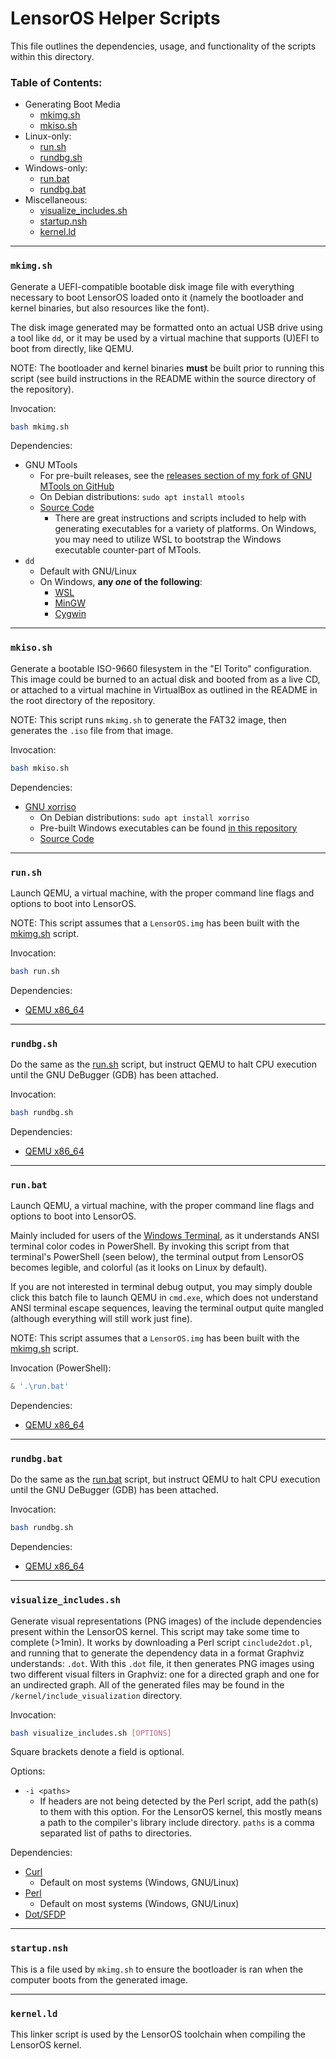 # LensorOS Helper Scripts
This file outlines the dependencies, usage, and functionality of the scripts within this directory.

### Table of Contents:
- Generating Boot Media
  - [mkimg.sh](#mkimg-sh)
  - [mkiso.sh](#mkiso-sh)
- Linux-only:
  - [run.sh](#run-sh)
  - [rundbg.sh](#rundbg-sh)
- Windows-only:
  - [run.bat](#run-bat)
  - [rundbg.bat](#rundbg-bat)
- Miscellaneous:
  - [visualize_includes.sh](#visualize-includes-sh)
  - [startup.nsh](#startup-nsh)
  - [kernel.ld](#kernel-ld)
  
---

### `mkimg.sh` <a name="mkimg-sh"></a>
Generate a UEFI-compatible bootable disk image file with everything necessary to boot LensorOS loaded onto it (namely the bootloader and kernel binaries, but also resources like the font).

The disk image generated may be formatted onto an actual USB drive using a tool like `dd`, or it may be used by a virtual machine that supports (U)EFI to boot from directly, like QEMU.

NOTE: The bootloader and kernel binaries **must** be built prior to running this script (see build instructions in the README within the source directory of the repository).

Invocation:
```bash
bash mkimg.sh
```

Dependencies:
- GNU MTools
  - For pre-built releases, see the [releases section of my fork of GNU MTools on GitHub](https://github.com/LensPlaysGames/mtools/releases)
  - On Debian distributions: `sudo apt install mtools`
  - [Source Code](http://ftp.gnu.org/gnu/mtools/mtools-4.0.38.tar.gz)
    - There are great instructions and scripts included to help with generating executables for a variety of platforms. On Windows, you may need to utilize WSL to bootstrap the Windows executable counter-part of MTools.
- `dd`
  - Default with GNU/Linux
  - On Windows, **any *one* of the following**: 
    - [WSL](https://docs.microsoft.com/en-us/windows/wsl/about)
	- [MinGW](https://sourceforge.net/projects/mingw/)
	- [Cygwin](https://www.cygwin.com/)
	
---

### `mkiso.sh`  <a name="mkiso-sh"></a>
Generate a bootable ISO-9660 filesystem in the "El Torito" configuration. This image could be burned to an actual disk and booted from as a live CD, or attached to a virtual machine in VirtualBox as outlined in the README in the root directory of the repository.

NOTE: This script runs `mkimg.sh` to generate the FAT32 image, then generates the `.iso` file from that image.

Invocation:
```bash
bash mkiso.sh
```

Dependencies:
- [GNU xorriso](https://www.gnu.org/software/xorriso/)
  - On Debian distributions: `sudo apt install xorriso`
  - Pre-built Windows executables can be found [in this repository](https://github.com/PeyTy/xorriso-exe-for-windows)
  - [Source Code](https://www.gnu.org/software/xorriso/xorriso-1.5.4.pl02.tar.gz)

---

### `run.sh` <a name="run-sh"></a>
Launch QEMU, a virtual machine, with the proper command line flags and options to boot into LensorOS.

NOTE: This script assumes that a `LensorOS.img` has been built with the [mkimg.sh](#mkimg-sh) script.

Invocation:
```bash
bash run.sh
```

Dependencies:
- [QEMU x86_64](https://www.qemu.org/download/)

---

### `rundbg.sh` <a name="rundbg-sh"></a>
Do the same as the [run.sh](#run-sh) script, but instruct QEMU to halt CPU execution until the GNU DeBugger (GDB) has been attached.

Invocation:
```bash
bash rundbg.sh
```

Dependencies:
- [QEMU x86_64](https://www.qemu.org/download/)

---

### `run.bat` <a name="run-bat"></a>
Launch QEMU, a virtual machine, with the proper command line flags and options to boot into LensorOS.

Mainly included for users of the [Windows Terminal](https://github.com/Microsoft/Terminal), as it understands ANSI terminal color codes in PowerShell. By invoking this script from that terminal's PowerShell (seen below), the terminal output from LensorOS becomes legible, and colorful (as it looks on Linux by default).

If you are not interested in terminal debug output, you may simply double click this batch file to launch QEMU in `cmd.exe`, which does not understand ANSI terminal escape sequences, leaving the terminal output quite mangled (although everything will still work just fine).

NOTE: This script assumes that a `LensorOS.img` has been built with the [mkimg.sh](#mkimg-sh) script.

Invocation (PowerShell):
```powershell
& '.\run.bat'
```

Dependencies:
- [QEMU x86_64](https://www.qemu.org/download/)

---

### `rundbg.bat` <a name="rundbg-bat"></a>
Do the same as the [run.bat](#run-bat) script, but instruct QEMU to halt CPU execution until the GNU DeBugger (GDB) has been attached.

Invocation:
```bash
bash rundbg.sh
```

Dependencies:
- [QEMU x86_64](https://www.qemu.org/download/)


---

### `visualize_includes.sh` <a name="visualize-includes-sh"></a>
Generate visual representations (PNG images) of the include dependencies present within the LensorOS kernel. This script may take some time to complete (>1min). It works by downloading a Perl script `cinclude2dot.pl`, and running that to generate the dependency data in a format Graphviz understands: `.dot`. With this `.dot` file, it then generates PNG images using two different visual filters in Graphviz: one for a directed graph and one for an undirected graph. All of the generated files may be found in the `/kernel/include_visualization` directory.

Invocation:
```bash
bash visualize_includes.sh [OPTIONS]
```
Square brackets denote a field is optional.

Options:
- `-i <paths>`
  - If headers are not being detected by the Perl script, add the path(s) to them with this option. For the LensorOS kernel, this mostly means a path to the compiler's library include directory. `paths` is a comma separated list of paths to directories.

Dependencies:
- [Curl](https://curl.se/)
  - Default on most systems (Windows, GNU/Linux)
- [Perl](https://www.perl.org/)
  - Default on most systems (Windows, GNU/Linux)
- [Dot/SFDP](https://www.graphviz.org/download/)

---

### `startup.nsh` <a name="startup-nsh"></a>
This is a file used by `mkimg.sh` to ensure the bootloader is ran when the computer boots from the generated image.

---

### `kernel.ld` <a name="kernel-ld"></a>
This linker script is used by the LensorOS toolchain when compiling the LensorOS kernel.